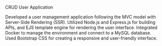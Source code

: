 
CRUD User Application

Developed a user management application following the MVC model with Server-Side Rendering (SSR).
Utilized Node.js and Express.js for building APIs, and EJS template engine for rendering the user interface.
Integrated Docker to manage the environment and connect to a MySQL database.
Used Bootstrap CSS for creating a responsive and user-friendly interface.






